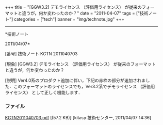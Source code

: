 ﻿+++
title = "[GGW3.2] デモライセンス （評価用ライセンス） が従来のフォーマットと違うが，何か変わったのか？"
date = "2011-04-07"
tags = ["技術ノート"]
categories = ["tech"]
banner = "img/technote.jpg"
+++

-----------------------------------------------------------------------------------------------------------------------------

*技術ノート

2011/04/07*


[番号]
技術ノート KGTN 2011040703

[現象]
[GGW3.2] デモライセンス （評価用ライセンス）
が従来のフォーマットと違うが，何か変わったのか？

[説明]
Ver4.0系のプロダクト追加に伴い，下記の赤枠の部分が追加されました．このフォーマットのライセンスでも，Ver3.2系でデモライセンス
（評価用ライセンス） として正しく機能します．


### ファイル

 
 


[KGTN2011040703.pdf](http://techreport.kitasp.net/attachments/download/542/KGTN2011040703.pdf)
 [(57.2 KB)] [kitasp 技術センター, 2011/04/07
14:36]


 


 

